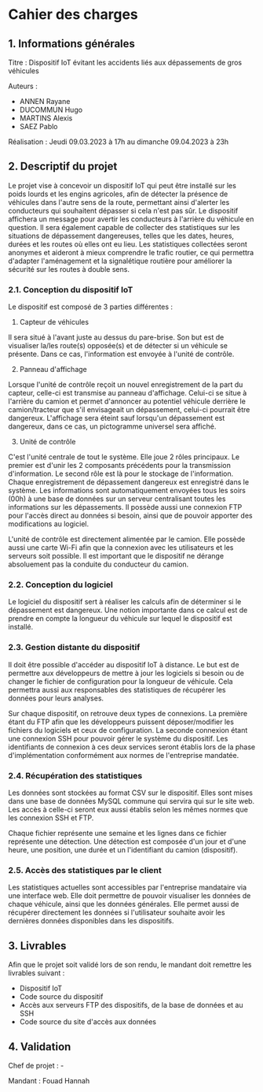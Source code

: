 # Cahier des charges

## 1. Informations générales

Titre : Dispositif IoT évitant les accidents liés aux dépassements de gros véhicules

Auteurs :
 - ANNEN Rayane
 - DUCOMMUN Hugo
 - MARTINS Alexis
 - SAEZ Pablo

Réalisation : Jeudi 09.03.2023 à 17h au dimanche 09.04.2023 à 23h

## 2. Descriptif du projet

Le projet vise à concevoir un dispositif IoT qui peut être installé sur les poids lourds et les engins agricoles, afin de détecter la présence de véhicules dans l'autre sens de la route, permettant ainsi d'alerter les conducteurs qui souhaitent dépasser si cela n'est pas sûr. Le dispositif affichera un message pour avertir les conducteurs à l'arrière du véhicule en question. Il sera également capable de collecter des statistiques sur les situations de dépassement dangereuses, telles que les dates, heures, durées et les routes où elles ont eu lieu. Les statistiques collectées seront anonymes et aideront à mieux comprendre le trafic routier, ce qui permettra d'adapter l'aménagement et la signalétique routière pour améliorer la sécurité sur les routes à double sens.

### 2.1. Conception du dispositif IoT

Le dispositif est composé de 3 parties différentes :

1. Capteur de véhicules

Il sera situé à l'avant juste au dessus du pare-brise. Son but est de visualiser la/les route(s) opposée(s) et de détecter si un véhicule se présente. Dans ce cas, l'information est envoyée à l'unité de contrôle.

2. Panneau d'affichage

Lorsque l'unité de contrôle reçoit un nouvel enregistrement de la part du capteur, celle-ci est transmise au panneau d'affichage. Celui-ci se situe à l'arrière du camion et permet d'annoncer au potentiel véhicule derrière le camion/tracteur que s'il envisageait un dépassement, celui-ci pourrait être dangereux.
L'affichage sera éteint sauf lorsqu'un dépassement est dangereux, dans ce cas, un pictogramme universel sera affiché.

3. Unité de contrôle

C'est l'unité centrale de tout le système. Elle joue 2 rôles principaux. Le premier est d'unir les 2 composants précédents pour la transmission d'information. Le second rôle est là pour le stockage de l'information. Chaque enregistrement de dépassement dangereux est enregistré dans le système. Les informations sont automatiquement envoyées tous les soirs (00h) à une base de données sur un serveur centralisant toutes les informations sur les dépassements. Il possède aussi une connexion FTP pour l'accès direct au données si besoin, ainsi que de pouvoir apporter des modifications au logiciel.

L'unité de contrôle est directement alimentée par le camion. Elle possède aussi une carte Wi-Fi afin que la connexion avec les utilisateurs et les serveurs soit possible. Il est important que le dispositif ne dérange absoluement pas la conduite du conducteur du camion.

### 2.2. Conception du logiciel

Le logiciel du dispositif sert à réaliser les calculs afin de déterminer si le dépassement est dangereux. Une notion importante dans ce calcul est de prendre en compte la longueur du véhicule sur lequel le dispositif est installé.  

### 2.3. Gestion distante du dispositif

Il doit être possible d'accéder au dispositif IoT à distance. Le but est de permettre aux développeurs de mettre à jour les logiciels si besoin ou de changer le fichier de configuration pour la longueur de véhicule. Cela permettra aussi aux responsables des statistiques de récupérer les données pour leurs analyses. 

Sur chaque dispositif, on retrouve deux types de connexions. La première étant du FTP afin que les développeurs puissent déposer/modifier les fichiers du logiciels et ceux de configuration. La seconde connexion étant une connexion SSH pour pouvoir gérer le système du dispositif. Les identifiants de connexion à ces deux services seront établis lors de la phase d'implémentation conformément aux normes de l'entreprise mandatée.

### 2.4. Récupération des statistiques

Les données sont stockées au format CSV sur le dispositif. Elles sont mises dans une base de données MySQL commune qui servira qui sur le site web. Les accès à celle-ci seront eux aussi établis selon les mêmes normes que les connexion SSH et FTP.

 Chaque fichier représente une semaine et les lignes dans ce fichier représente une détection. Une détection est composée d'un jour et d'une heure, une position, une durée et un l'identifiant du camion (dispositif).

### 2.5. Accès des statistiques par le client

Les statistiques actuelles sont accessibles par l'entreprise mandataire via une interface web. Elle doit permettre de pouvoir visualiser les données de chaque véhicule, ainsi que les données générales. Elle permet aussi de récupérer directement les données si l'utilisateur souhaite avoir les dernières données disponibles dans les dispositifs.

## 3. Livrables

Afin que le projet soit validé lors de son rendu, le mandant doit remettre les livrables suivant :
- Dispositif IoT
- Code source du dispositif
- Accès aux serveurs FTP des dispositifs, de la base de données et au SSH
- Code source du site d'accès aux données

## 4. Validation

Chef de projet : -

Mandant : Fouad Hannah